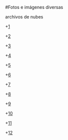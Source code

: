 #Fotos e imágenes diversas

archivos de nubes

+[1](DSC00039.JPG)

+[2](DSC00040.JPG)

+[3](DSC00041.JPG)

+[4](DSC00063.JPG)

+[5](DSC00067.JPG)

+[6](DSC00080.JPG)

+[7](DSC00081.JPG)

+[8](DSC00082.JPG)

+[9](DSC00085.JPG)

+[10](DSC00086.JPG)

+[11](DSC00088.JPG)

+[12](DSC00095.JPG)

